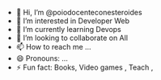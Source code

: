 - 👋 Hi, I’m @poiodocenteconesteroides
- 👀 I’m interested in Developer Web 
- 🌱 I’m currently learning Devops
- 💞️ I’m looking to collaborate on All
- 📫 How to reach me ...
- 😄 Pronouns: ...
- ⚡ Fun fact: Books, Video games , Teach , 

<!---
poiodocenteconesteroides/poiodocenteconesteroides is a ✨ special ✨ repository because its `README.md` (this file) appears on your GitHub profile.
You can click the Preview link to take a look at your changes.
--->
